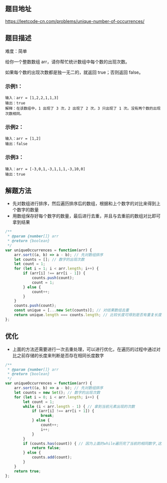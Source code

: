 ## 题目地址

https://leetcode-cn.com/problems/unique-number-of-occurrences/

## 题目描述

难度：简单

给你一个整数数组 arr，请你帮忙统计数组中每个数的出现次数。

如果每个数的出现次数都是独一无二的，就返回 true；否则返回 false。

### 示例1：

```
输入：arr = [1,2,2,1,1,3]
输出：true
解释：在该数组中，1 出现了 3 次，2 出现了 2 次，3 只出现了 1 次。没有两个数的出现次数相同。
```

### 示例2：

```
输入：arr = [1,2]
输出：false
```

### 示例3：

```
输入：arr = [-3,0,1,-3,1,1,1,-3,10,0]
输出：true
```

## 解题方法

- 先对数组进行排序，然后遍历排序后的数组，根据和上个数字的对比来得到上个数字的数量
- 用数组保存好每个数字的数量，最后进行去重，并且与去重前的数组对比即可拿到结果

```js
/**
 * @param {number[]} arr
 * @return {boolean}
 */
var uniqueOccurrences = function(arr) {
    arr.sort((a, b) => a - b); // 先对数组排序
    let counts = []; // 数字的出现次数
    let count = 1;
    for (let i = 1; i < arr.length; i++) {
        if (arr[i] !== arr[i - 1]) {
            counts.push(count);
            count = 1;
        } else {
            count++;
        }
    }
    counts.push(count);
    const unique = [...new Set(counts)]; // 对结果数组去重
    return unique.length === counts.length; // 比较长度可得到是否有重复长度
};
```

## 优化

- 上面的方法还需要进行一次去重处理，可以进行优化，在遍历的过程中通过对比之前存储的长度来判断是否存在相同长度数字

```js
/**
 * @param {number[]} arr
 * @return {boolean}
 */
var uniqueOccurrences = function(arr) {
    arr.sort((a, b) => a - b); // 先对数组排序
    let counts = new Set(); // 数字的出现次数
    for (let i = 0; i < arr.length; i++) {
        let count = 1;
        while (i < arr.length - 1) { // 拿到当前元素出现的次数
            if (arr[i] !== arr[i + 1]) {
                break;
            } else {
                count++;
                i++;
            }
        }
        if (counts.has(count)) { // 因为上面的while遍历完了当前的相同数字,这里可以直接去counts数组中查找是否有相同数字
            return false;
        } else {
            counts.add(count);
        }
    }
    return true;
};
```